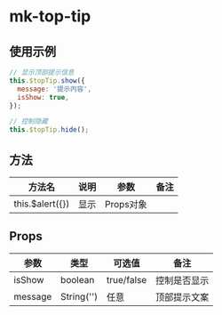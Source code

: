 # mk-top-tip

## 使用示例
```JavaScript
// 显示顶部提示信息
this.$topTip.show({
  message: '提示内容',
  isShow: true,
});

// 控制隐藏
this.$topTip.hide();

```

## 方法
| 方法名            | 说明        | 参数         | 备注         |
| -----------------| ---------  | ----------  | ------------ |
| this.$alert({})  | 显示        | Props对象         | 
## Props
| 参数                     | 类型         | 可选值       | 备注              |
| -------------           | ------------- | ----------  | ------------- |
| isShow                  | boolean       | true/false  | 控制是否显示|
| message                 | String('')    | 任意         | 顶部提示文案  |